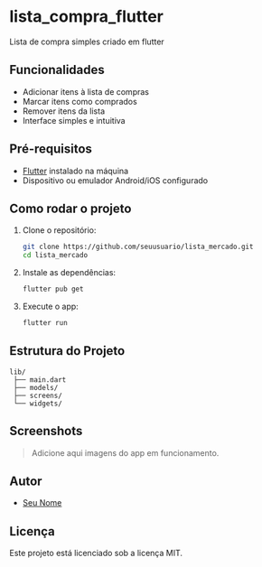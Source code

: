 # lista_compra_flutter
Lista de compra simples criado em flutter
## Funcionalidades

- Adicionar itens à lista de compras
- Marcar itens como comprados
- Remover itens da lista
- Interface simples e intuitiva

## Pré-requisitos

- [Flutter](https://flutter.dev/docs/get-started/install) instalado na máquina
- Dispositivo ou emulador Android/iOS configurado

## Como rodar o projeto

1. Clone o repositório:
    ```bash
    git clone https://github.com/seuusuario/lista_mercado.git
    cd lista_mercado
    ```

2. Instale as dependências:
    ```bash
    flutter pub get
    ```

3. Execute o app:
    ```bash
    flutter run
    ```

## Estrutura do Projeto

```
lib/
 ├── main.dart
 ├── models/
 ├── screens/
 └── widgets/
```

## Screenshots

> Adicione aqui imagens do app em funcionamento.

## Autor

- [Seu Nome](https://github.com/seuusuario)

## Licença

Este projeto está licenciado sob a licença MIT.